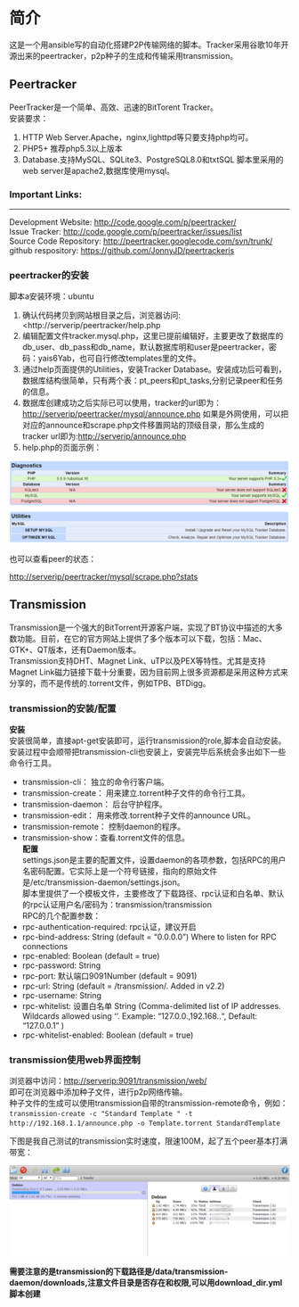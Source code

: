 # 简介
这是一个用ansible写的自动化搭建P2P传输网络的脚本。Tracker采用谷歌10年开源出来的peertracker，p2p种子的生成和传输采用transmission。

## Peertracker
PeerTracker是一个简单、高效、迅速的BitTorent Tracker。  
安装要求：  
1. HTTP Web Server.Apache，nginx,lighttpd等只要支持php均可。  
2. PHP5+ 推荐php5.3以上版本  
3. Database.支持MySQL、SQLite3、PostgreSQL8.0和txtSQL 
脚本里采用的web server是apache2,数据库使用mysql。   


### Important Links:
---
Development Website: <http://code.google.com/p/peertracker/>  
Issue Tracker: <http://code.google.com/p/peertracker/issues/list>  
Source Code Repository: <http://peertracker.googlecode.com/svn/trunk/>  
github respository: <https://github.com/JonnyJD/peertrackeris>  

### **peertracker的安装**
脚本a安装环境：ubuntu  
1. 确认代码拷贝到网站根目录之后，浏览器访问:<http://serverip/peertracker/help.php  
2. 编辑配置文件tracker.mysql.php，这里已提前编辑好，主要更改了数据库的db_user、db_pass和db_name，默认数据库明和user是peertracker，密码：yais6Yab，也可自行修改templates里的文件。  
3. 通过help页面提供的Utilities，安装Tracker Database。安装成功后可看到，数据库结构很简单，只有两个表：pt_peers和pt_tasks,分别记录peer和任务的信息。  
4. 数据库创建成功之后实际已可以使用，tracker的url即为：<http://serverip/peertracker/mysql/announce.php> 如果是外网使用，可以把对应的announce和scrape.php文件移置网站的顶级目录，那么生成的tracker url即为:<http://serverip/announce.php>   
5. help.php的页面示例：


![help.php](https://github.com/xujpxm/picture/blob/master/peertracker_help.png?raw=true>)  

也可以查看peer的状态：

<http://serverip/peertracker/mysql/scrape.php?stats>


 
## **Transmission**
  Transmission是一个强大的BitTorrent开源客户端，实现了BT协议中描述的大多数功能。目前，在它的官方网站上提供了多个版本可以下载，包括：Mac、GTK+、QT版本，还有Daemon版本。  
  Transmission支持DHT、Magnet Link、uTP以及PEX等特性。尤其是支持Magnet Link磁力链接下载十分重要，因为目前网上很多资源都是采用这种方式来分享的，而不是传统的.torrent文件，例如TPB、BTDigg。  




### **transmission的安装/配置**  
**安装**    
安装很简单，直接apt-get安装即可，运行transmission的role,脚本会自动安装。  
安装过程中会顺带把transmission-cli也安装上，安装完毕后系统会多出如下一些命令行工具。 
* transmission-cli： 独立的命令行客户端。  
* transmission-create： 用来建立.torrent种子文件的命令行工具。  
* transmission-daemon： 后台守护程序。  
* transmission-edit： 用来修改.torrent种子文件的announce URL。  
* transmission-remote： 控制daemon的程序。  
* transmission-show：查看.torrent文件的信息。  
**配置**  
settings.json是主要的配置文件，设置daemon的各项参数，包括RPC的用户名密码配置。它实际上是一个符号链接，指向的原始文件是/etc/transmission-daemon/settings.json。  
脚本里提供了一个模板文件，主要修改了下载路径、rpc认证和白名单、默认的rpc认证用户名/密码为：transmission/transmission  
RPC的几个配置参数：  
* rpc-authentication-required: rpc认证，建议开启  
* rpc-bind-address: String (default = “0.0.0.0”) Where to listen for RPC connections  
* rpc-enabled: Boolean (default = true)  
* rpc-password: String  
* rpc-port: 默认端口9091Number (default = 9091)  
* rpc-url: String (default = /transmission/. Added in v2.2)  
* rpc-username: String  
* rpc-whitelist: 设置白名单 String (Comma-delimited list of IP addresses. Wildcards allowed using ‘‘. Example: “127.0.0.,192.168..“, Default: “127.0.0.1” )  
* rpc-whitelist-enabled: Boolean (default = true)  

### **transmission使用web界面控制**
浏览器中访问：<http://serverip:9091/transmission/web/>  
即可在浏览器中添加种子文件，进行p2p网络传输。  
种子文件的生成可以使用transmission自带的transmission-remote命令，例如：  
`transmission-create -c "Standard Template " -t http://192.168.1.1/announce.php -o Template.torrent StandardTemplate`
 
 
下图是我自己测试的transmission实时速度，限速100M，起了五个peer基本打满带宽：  


![speed](https://github.com/xujpxm/picture/blob/master/peer.png?raw=true)  

**需要注意的是transmission的下载路径是/data/transmission-daemon/downloads,注意文件目录是否存在和权限,可以用download_dir.yml脚本创建**

